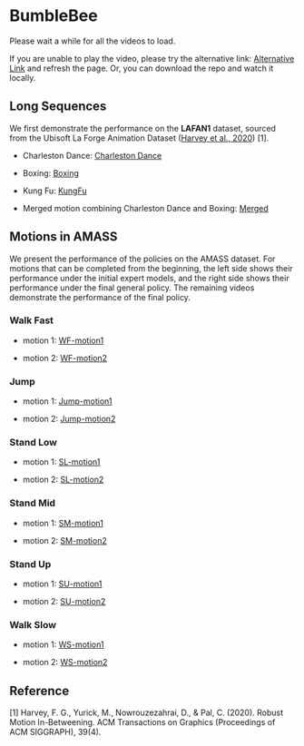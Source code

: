 # BumbleBee

Please wait a while for all the videos to load.

If you are unable to play the video, please try the alternative link: [Alternative Link](https://anonymous.4open.science/r/BumbleBee-video/README.md) and refresh the page. Or, you can download the repo and watch it locally.

## Long Sequences

We first demonstrate the performance on the **LAFAN1** dataset, sourced from the Ubisoft La Forge Animation Dataset ([Harvey et al., 2020](https://github.com/ubisoft/ubisoft-laforge-animation-dataset)) [1].

- Charleston Dance: [Charleston Dance](./videos/LongSequence/Charleston.mp4)

- Boxing: [Boxing](./videos/LongSequence/Boxing.mp4)

- Kung Fu: [KungFu](./videos/LongSequence/KungFu.mp4)
- Merged motion combining Charleston Dance and Boxing: [Merged](./videos/LongSequence/Merged.mp4)

## Motions in AMASS
We present the performance of the policies on the AMASS dataset. For motions that can be completed from the beginning, the left side shows their performance under the initial expert models, and the right side shows their performance under the final general policy. The remaining videos demonstrate the performance of the final policy.

### Walk Fast

- motion 1: [WF-motion1](./videos/AMASS/wf1.mp4)

- motion 2: [WF-motion2](./videos/AMASS/wf2.mp4)

### Jump

- motion 1: [Jump-motion1](./videos/AMASS/jump1.mp4)

- motion 2: [Jump-motion2](./videos/AMASS/jump2.mp4)

### Stand Low

- motion 1: [SL-motion1](./videos/AMASS/sl1.mp4)

- motion 2: [SL-motion2](./videos/AMASS/sl2.mp4)

### Stand Mid

- motion 1: [SM-motion1](./videos/AMASS/sm1.mp4)

- motion 2: [SM-motion2](./videos/AMASS/sm2.mp4)

### Stand Up

- motion 1: [SU-motion1](./videos/AMASS/su1.mp4)

- motion 2: [SU-motion2](./videos/AMASS/su2.mp4)

### Walk Slow

- motion 1: [WS-motion1](./videos/AMASS/ws1.mp4)

- motion 2: [WS-motion2](./videos/AMASS/ws2.mp4)

## Reference

[1] Harvey, F. G., Yurick, M., Nowrouzezahrai, D., & Pal, C. (2020). Robust Motion In-Betweening. ACM Transactions on Graphics (Proceedings of ACM SIGGRAPH), 39(4).
